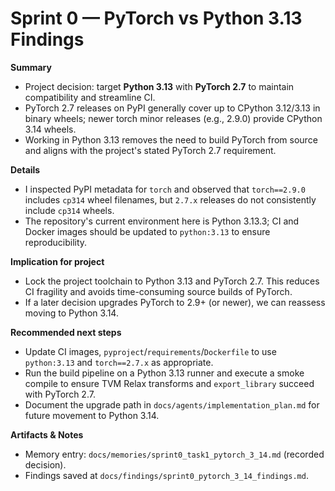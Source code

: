 # Sprint 0 — PyTorch vs Python 3.13 Findings

**Summary**
- Project decision: target **Python 3.13** with **PyTorch 2.7** to maintain compatibility and streamline CI.
- PyTorch 2.7 releases on PyPI generally cover up to CPython 3.12/3.13 in binary wheels; newer torch minor releases (e.g., 2.9.0) provide CPython 3.14 wheels.
- Working in Python 3.13 removes the need to build PyTorch from source and aligns with the project's stated PyTorch 2.7 requirement.

**Details**
- I inspected PyPI metadata for `torch` and observed that `torch==2.9.0` includes `cp314` wheel filenames, but `2.7.x` releases do not consistently include `cp314` wheels.
- The repository's current environment here is Python 3.13.3; CI and Docker images should be updated to `python:3.13` to ensure reproducibility.

**Implication for project**
- Lock the project toolchain to Python 3.13 and PyTorch 2.7. This reduces CI fragility and avoids time-consuming source builds of PyTorch.
- If a later decision upgrades PyTorch to 2.9+ (or newer), we can reassess moving to Python 3.14.

**Recommended next steps**
- Update CI images, `pyproject`/`requirements`/`Dockerfile` to use `python:3.13` and `torch==2.7.x` as appropriate.
- Run the build pipeline on a Python 3.13 runner and execute a smoke compile to ensure TVM Relax transforms and `export_library` succeed with PyTorch 2.7.
- Document the upgrade path in `docs/agents/implementation_plan.md` for future movement to Python 3.14.

**Artifacts & Notes**
- Memory entry: `docs/memories/sprint0_task1_pytorch_3_14.md` (recorded decision).
- Findings saved at `docs/findings/sprint0_pytorch_3_14_findings.md`.
